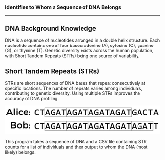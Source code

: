 ### Identifies to Whom a Sequence of DNA Belongs

---

## DNA Background Knowledge
DNA is a sequence of nucleotides arranged in a double helix structure. Each nucleotide contains one of four bases: adenine (A), cytosine (C), guanine (G), or thymine (T). Genetic diversity exists across the human population, with Short Tandem Repeats (STRs) being one source of variability.

## Short Tandem Repeats (STRs)

STRs are short sequences of DNA bases that repeat consecutively at specific locations. The number of repeats varies among individuals, contributing to genetic diversity. Using multiple STRs improves the accuracy of DNA profiling.

![image.png](image.png)

 This program takes a sequence of DNA and a CSV file containing STR counts for a list of individuals and then output to whom the DNA (most likely) belongs.


